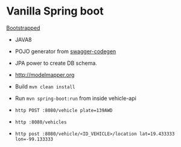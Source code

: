# Vanilla Spring boot

[Bootstrapped](https://start.spring.io)

* JAVA8
* POJO generator from [swagger-codegen](https://github.com/swagger-api/swagger-codegen/tree/master/modules/swagger-codegen-maven-plugin)
* JPA power to create DB schema.
* http://modelmapper.org

* Build ```mvn clean install```
* Run ```mvn spring-boot:run``` from inside vehicle-api

* ```http POST :8080/vehicle plate=139AWD```
* ```http :8080/vehicles```
* ```http post :8080/vehicle/<ID_VEHICLE>/location lat=19.433333 lon=-99.133333```
